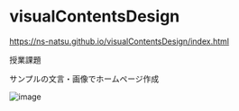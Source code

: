 # visualContentsDesign

https://ns-natsu.github.io/visualContentsDesign/index.html

授業課題

サンプルの文言・画像でホームページ作成

![image](https://github.com/user-attachments/assets/6afac26d-5064-4c36-823e-b6587f7347f4)
